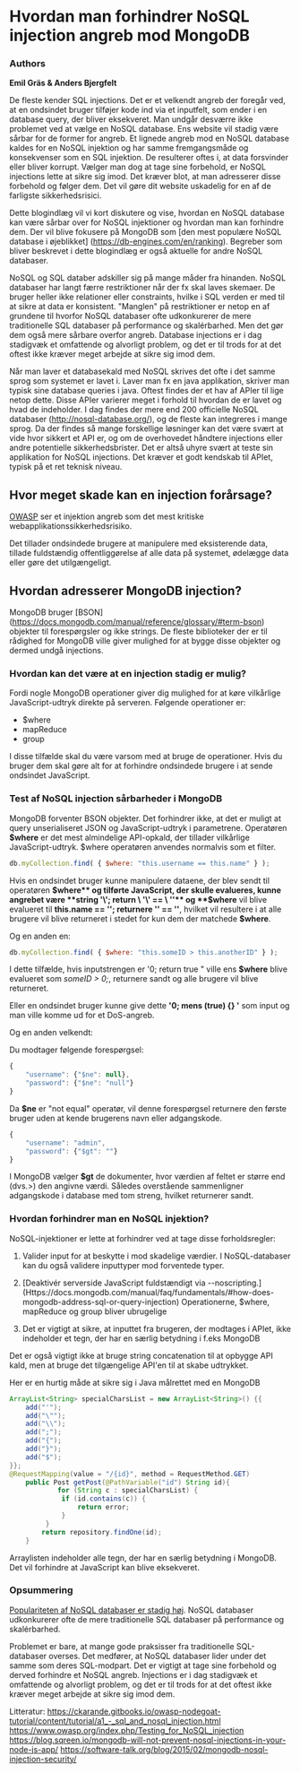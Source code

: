 # Hvordan man forhindrer NoSQL injection angreb mod MongoDB

### Authors

**Emil Gräs 
&
Anders Bjergfelt**

De fleste kender SQL injections. Det er et velkendt angreb der foregår ved, at en ondsindet bruger tilføjer kode ind via et inputfelt, som ender i en database query, der bliver eksekveret.
Man undgår desværre ikke problemet ved at vælge en NoSQL database. Ens website vil stadig være sårbar for de former for angreb. Et lignede angreb mod en NoSQL database kaldes for en NoSQL injektion og har samme fremgangsmåde og konsekvenser som en SQL injektion. De resulterer oftes i, at data forsvinder eller bliver korrupt. Vælger man dog at tage sine forbehold, er NoSQL injections lette at sikre sig imod. Det kræver blot, at man adresserer disse forbehold og følger dem. Det vil gøre dit website uskadelig for en af de farligste sikkerhedsrisici.  

Dette blogindlæg vil vi kort diskutere og vise, hvordan en NoSQL database kan være sårbar over for NoSQL injektioner og hvordan man kan forhindre dem. Der vil blive fokusere på MongoDB som [den mest populære NoSQL database i øjeblikket] (https://db-engines.com/en/ranking). Begreber som bliver beskrevet i dette blogindlæg er også aktuelle for andre NoSQL databaser.


NoSQL og SQL databer adskiller sig på mange måder fra hinanden. NoSQL databaser har langt færre restriktioner når der fx skal laves skemaer. De bruger heller ikke relationer eller constraints, hvilke i SQL verden er med til at sikre at data er konsistent. "Manglen" på restriktioner er netop en af grundene til hvorfor NoSQL databaser ofte udkonkurerer de mere traditionelle SQL databaser på performance og skalérbarhed. Men det gør dem også mere sårbare overfor angreb. Database injections er i dag stadigvæk et omfattende og alvorligt problem, og det er til trods for at det  oftest ikke kræver meget arbejde at sikre sig imod dem.

Når man laver et databasekald med NoSQL skrives det ofte i det samme sprog som systemet er lavet i. Laver man fx en java applikation, skriver man typisk sine database queries i java. Oftest findes der et hav af APIer til lige netop dette. Disse APIer varierer meget i forhold til hvordan de er lavet og hvad de indeholder. I dag findes der mere end 200 officielle NoSQL databaser (http://nosql-database.org/), og de fleste kan integreres i mange sprog. Da der findes så mange forskellige løsninger kan det være svært at vide hvor sikkert et API er, og om de overhovedet håndtere injections eller andre potentielle sikkerhedsbrister. Det er altså uhyre svært at teste sin applikation for NoSQL injections. Det kræver et godt kendskab til APIet, typisk på et ret teknisk niveau.

## Hvor meget skade kan en injection forårsage?

[OWASP](https://www.owasp.org/index.php/Main_Page) ser et injektion angreb som det mest kritiske webapplikationssikkerhedsrisiko. 

Det tillader ondsindede brugere at manipulere med eksisterende data, tillade fuldstændig offentliggørelse af alle data på systemet, ødelægge data eller gøre det utilgængeligt.

## Hvordan adresserer MongoDB injection?

MongoDB bruger [BSON] (https://docs.mongodb.com/manual/reference/glossary/#term-bson) objekter til forespørgsler og ikke strings.
De fleste biblioteker der er til rådighed for MongoDB ville giver mulighed for at bygge disse objekter og dermed undgå injections.

### Hvordan kan det være at en injection stadig er mulig?
Fordi nogle MongoDB operationer giver dig mulighed for at køre vilkårlige JavaScript-udtryk direkte på serveren. Følgende operationer er:

* $where
* mapReduce
* group

I disse tilfælde skal du være varsom med at bruge de operationer. Hvis du bruger dem skal gøre alt for at forhindre ondsindede brugere i at sende ondsindet JavaScript.

### Test af NoSQL injection sårbarheder i MongoDB

MongoDB forventer BSON objekter. Det forhindrer ikke, at det er muligt at query unserialiseret JSON og JavaScript-udtryk i parametrene.
Operatøren **$where** er det mest almindelige API-opkald, der tillader vilkårlige JavaScript-udtryk.
$where operatøren anvendes normalvis som et filter.

```javascript
db.myCollection.find( { $where: "this.username == this.name" } );
```
Hvis en ondsindet bruger kunne manipulere dataene, der blev sendt til operatøren **$where** og tilførte JavaScript, der skulle evalueres, kunne angrebet være **string '\'; return \ '\' == \ ''** og **$where** vil blive evalueret til **this.name == ''; returnere '' == ''**, hvilket vil resultere i at alle brugere vil blive returneret i stedet for kun dem der matchede **$where**.

Og en anden en:
```javascript
db.myCollection.find( { $where: "this.someID > this.anotherID" } );
```
I dette tilfælde, hvis inputstrengen er '0; return true " ville ens **$where** blive evalueret som *someID > 0;*, returnere sandt og alle brugere vil blive returneret.

Eller en ondsindet bruger kunne give dette **'0; mens (true) {} '** som input og man ville komme ud for et DoS-angreb.

Og en anden velkendt:

Du modtager følgende forespørgsel:

```javascript
{
    "username": {"$ne": null},
    "password": {"$ne": "null"}
}
```
Da **$ne** er "not equal" operatør, vil denne forespørgsel returnere den første bruger uden at kende brugerens navn eller adgangskode.

```javascript
{
    "username": "admin",
    "password": {"$gt": ""}
}
```
I MongoDB vælger **$gt** de dokumenter, hvor værdien af feltet er større end (dvs.>) den angivne værdi. Således overstående sammenligner adgangskode i database med tom streng, hvilket returnerer sandt.

### Hvordan forhindrer man en NoSQL injektion?

NoSQL-injektioner er lette at forhindrer ved at tage disse forholdsregler:

1. Valider input for at beskytte i mod skadelige værdier. I NoSQL-databaser kan du også validere inputtyper mod forventede typer.

2. [Deaktivér serverside JavaScript fuldstændigt via --noscripting.] (Https://docs.mongodb.com/manual/faq/fundamentals/#how-does-mongodb-address-sql-or-query-injection) Operationerne, $where, mapReduce og group bliver ubrugelige

1. Det er vigtigt at sikre, at inputtet fra brugeren, der modtages i APIet, ikke indeholder et tegn, der har en særlig betydning i f.eks
MongoDB

Det er også vigtigt ikke at bruge string concatenation til at opbygge API kald, men at bruge det tilgængelige API'en til at skabe udtrykket.

Her er en hurtig måde at sikre sig i Java målrettet med en MongoDB

```java
ArrayList<String> specialCharsList = new ArrayList<String>() {{
    add("'");
    add("\"");
    add("\\");
    add(";");
    add("{");
    add("}");
    add("$");
}};
@RequestMapping(value = "/{id}", method = RequestMethod.GET)
    public Post getPost(@PathVariable("id") String id){
		    for (String c : specialCharsList) {
             if (id.contains(c)) {
                 return error;
             }
         }
        return repository.findOne(id);
    }

```
Arraylisten indeholder alle tegn, der har en særlig betydning i MongoDB. Det vil forhindre at JavaScript kan blive eksekveret.

### Opsummering

[Populariteten af NoSQL databaser er stadig høj](https://db-engines.com/en/ranking_trend). NoSQL databaser udkonkurerer ofte de mere traditionelle SQL databaser på performance og skalérbarhed.

Problemet er bare, at mange gode praksisser fra traditionelle SQL-databaser overses. Det medfører, at NoSQL databaser lider under det samme som deres SQL-modpart. Det er vigtigt at tage sine forbehold og derved forhindre et NoSQL angreb. 
Injections er i dag stadigvæk et omfattende og alvorligt problem, og det er til trods for at det oftest ikke kræver meget arbejde at sikre sig imod dem.


Litteratur:
https://ckarande.gitbooks.io/owasp-nodegoat-tutorial/content/tutorial/a1_-_sql_and_nosql_injection.html
https://www.owasp.org/index.php/Testing_for_NoSQL_injection
https://blog.sqreen.io/mongodb-will-not-prevent-nosql-injections-in-your-node-js-app/
https://software-talk.org/blog/2015/02/mongodb-nosql-injection-security/

